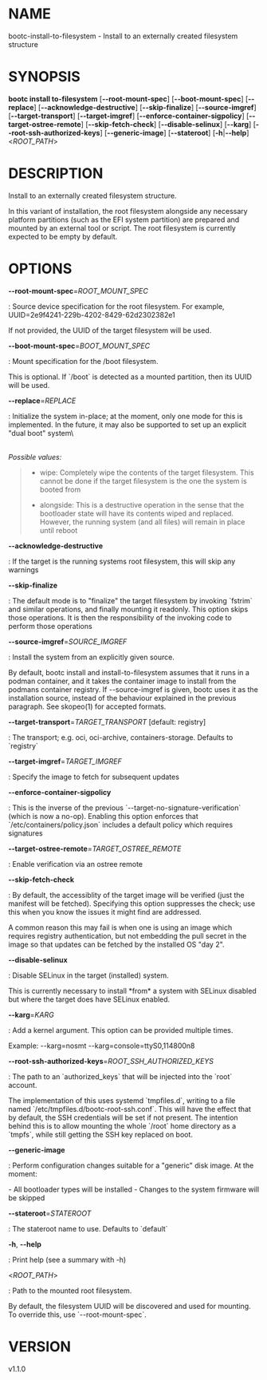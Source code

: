# NAME

bootc-install-to-filesystem - Install to an externally created
filesystem structure

# SYNOPSIS

**bootc install to-filesystem** \[**\--root-mount-spec**\]
\[**\--boot-mount-spec**\] \[**\--replace**\]
\[**\--acknowledge-destructive**\] \[**\--skip-finalize**\]
\[**\--source-imgref**\] \[**\--target-transport**\]
\[**\--target-imgref**\] \[**\--enforce-container-sigpolicy**\]
\[**\--target-ostree-remote**\] \[**\--skip-fetch-check**\]
\[**\--disable-selinux**\] \[**\--karg**\]
\[**\--root-ssh-authorized-keys**\] \[**\--generic-image**\]
\[**\--stateroot**\] \[**-h**\|**\--help**\] \<*ROOT_PATH*\>

# DESCRIPTION

Install to an externally created filesystem structure.

In this variant of installation, the root filesystem alongside any
necessary platform partitions (such as the EFI system partition) are
prepared and mounted by an external tool or script. The root filesystem
is currently expected to be empty by default.

# OPTIONS

**\--root-mount-spec**=*ROOT_MOUNT_SPEC*

:   Source device specification for the root filesystem. For example,
    UUID=2e9f4241-229b-4202-8429-62d2302382e1

If not provided, the UUID of the target filesystem will be used.

**\--boot-mount-spec**=*BOOT_MOUNT_SPEC*

:   Mount specification for the /boot filesystem.

This is optional. If \`/boot\` is detected as a mounted partition, then
its UUID will be used.

**\--replace**=*REPLACE*

:   Initialize the system in-place; at the moment, only one mode for
    this is implemented. In the future, it may also be supported to set
    up an explicit \"dual boot\" system\

\
*Possible values:*

> -   wipe: Completely wipe the contents of the target filesystem. This
>     cannot be done if the target filesystem is the one the system is
>     booted from
>
> -   alongside: This is a destructive operation in the sense that the
>     bootloader state will have its contents wiped and replaced.
>     However, the running system (and all files) will remain in place
>     until reboot

**\--acknowledge-destructive**

:   If the target is the running systems root filesystem, this will skip
    any warnings

**\--skip-finalize**

:   The default mode is to \"finalize\" the target filesystem by
    invoking \`fstrim\` and similar operations, and finally mounting it
    readonly. This option skips those operations. It is then the
    responsibility of the invoking code to perform those operations

**\--source-imgref**=*SOURCE_IMGREF*

:   Install the system from an explicitly given source.

By default, bootc install and install-to-filesystem assumes that it runs
in a podman container, and it takes the container image to install from
the podmans container registry. If \--source-imgref is given, bootc uses
it as the installation source, instead of the behaviour explained in the
previous paragraph. See skopeo(1) for accepted formats.

**\--target-transport**=*TARGET_TRANSPORT* \[default: registry\]

:   The transport; e.g. oci, oci-archive, containers-storage. Defaults
    to \`registry\`

**\--target-imgref**=*TARGET_IMGREF*

:   Specify the image to fetch for subsequent updates

**\--enforce-container-sigpolicy**

:   This is the inverse of the previous
    \`\--target-no-signature-verification\` (which is now a no-op).
    Enabling this option enforces that \`/etc/containers/policy.json\`
    includes a default policy which requires signatures

**\--target-ostree-remote**=*TARGET_OSTREE_REMOTE*

:   Enable verification via an ostree remote

**\--skip-fetch-check**

:   By default, the accessiblity of the target image will be verified
    (just the manifest will be fetched). Specifying this option
    suppresses the check; use this when you know the issues it might
    find are addressed.

A common reason this may fail is when one is using an image which
requires registry authentication, but not embedding the pull secret in
the image so that updates can be fetched by the installed OS \"day 2\".

**\--disable-selinux**

:   Disable SELinux in the target (installed) system.

This is currently necessary to install \*from\* a system with SELinux
disabled but where the target does have SELinux enabled.

**\--karg**=*KARG*

:   Add a kernel argument. This option can be provided multiple times.

Example: \--karg=nosmt \--karg=console=ttyS0,114800n8

**\--root-ssh-authorized-keys**=*ROOT_SSH_AUTHORIZED_KEYS*

:   The path to an \`authorized_keys\` that will be injected into the
    \`root\` account.

The implementation of this uses systemd \`tmpfiles.d\`, writing to a
file named \`/etc/tmpfiles.d/bootc-root-ssh.conf\`. This will have the
effect that by default, the SSH credentials will be set if not present.
The intention behind this is to allow mounting the whole \`/root\` home
directory as a \`tmpfs\`, while still getting the SSH key replaced on
boot.

**\--generic-image**

:   Perform configuration changes suitable for a \"generic\" disk image.
    At the moment:

\- All bootloader types will be installed - Changes to the system
firmware will be skipped

**\--stateroot**=*STATEROOT*

:   The stateroot name to use. Defaults to \`default\`

**-h**, **\--help**

:   Print help (see a summary with -h)

\<*ROOT_PATH*\>

:   Path to the mounted root filesystem.

By default, the filesystem UUID will be discovered and used for
mounting. To override this, use \`\--root-mount-spec\`.

# VERSION

v1.1.0
